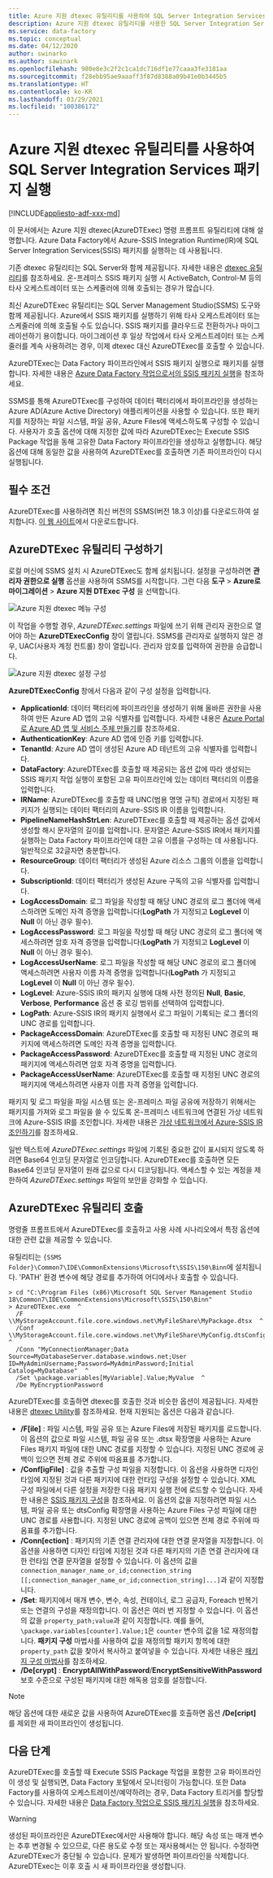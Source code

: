 ```yaml
---
title: Azure 지원 dtexec 유틸리티를 사용하여 SQL Server Integration Services(SSIS) 패키지 실행하기
description: Azure 지원 dtexec 유틸리티를 사용한 SQL Server Integration Services(SSIS) 패키지를 실행 방법 알아보기.
ms.service: data-factory
ms.topic: conceptual
ms.date: 04/12/2020
author: swinarko
ms.author: sawinark
ms.openlocfilehash: 980e8e3c2f2c1ca1dc716df1e77caaa3fe3181aa
ms.sourcegitcommit: f28ebb95ae9aaaff3f87d8388a09b41e0b3445b5
ms.translationtype: HT
ms.contentlocale: ko-KR
ms.lasthandoff: 03/29/2021
ms.locfileid: "100386172"
---
```

# <a name="run-sql-server-integration-services-packages-with-the-azure-enabled-dtexec-utility"></a>Azure 지원 dtexec 유틸리티를 사용하여 SQL Server Integration Services 패키지 실행

[!INCLUDE[appliesto-adf-xxx-md](includes/appliesto-adf-xxx-md.md)]

이 문서에서는 Azure 지원 dtexec(AzureDTExec) 명령 프롬프트 유틸리티에 대해 설명합니다. Azure Data Factory에서 Azure-SSIS Integration Runtime(IR)에 SQL Server Integration Services(SSIS) 패키지를 실행하는 데 사용됩니다.

기존 dtexec 유틸리티는 SQL Server와 함께 제공됩니다. 자세한 내용은 [dtexec 유틸리티](/sql/integration-services/packages/dtexec-utility)를 참조하세요. 온-프레미스 SSIS 패키지 실행 시 ActiveBatch, Control-M 등의 타사 오케스트레이터 또는 스케줄러에 의해 호출되는 경우가 많습니다. 

최신 AzureDTExec 유틸리티는 SQL Server Management Studio(SSMS) 도구와 함께 제공됩니다. Azure에서 SSIS 패키지를 실행하기 위해 타사 오케스트레이터 또는 스케줄러에 의해 호출될 수도 있습니다. SSIS 패키지를 클라우드로 전환하거나 마이그레이션하기 용이합니다. 마이그레이션 후 일상 작업에서 타사 오케스트레이터 또는 스케줄러를 계속 사용하려는 경우, 이제 dtexec 대신 AzureDTExec를 호출할 수 있습니다.

AzureDTExec는 Data Factory 파이프라인에서 SSIS 패키지 실행으로 패키지를 실행합니다. 자세한 내용은 [Azure Data Factory 작업으로서의 SSIS 패키지 실행](./how-to-invoke-ssis-package-ssis-activity.md)을 참조하세요. 

SSMS를 통해 AzureDTExec를 구성하여 데이터 팩터리에서 파이프라인을 생성하는 Azure AD(Azure Active Directory) 애플리케이션을 사용할 수 있습니다. 또한 패키지를 저장하는 파일 시스템, 파일 공유, Azure Files에 액세스하도록 구성할 수 있습니다. 사용자가 호출 옵션에 대해 지정한 값에 따라 AzureDTExec는 Execute SSIS Package 작업을 동해 고유한 Data Factory 파이프라인을 생성하고 실행합니다. 해당 옵션에 대해 동일한 값을 사용하여 AzureDTExec를 호출하면 기존 파이프라인이 다시 실행됩니다.

## <a name="prerequisites"></a>필수 조건
AzureDTExec를 사용하려면 최신 버전의 SSMS(버전 18.3 이상)를 다운로드하여 설치합니다. [이 웹 사이트](/sql/ssms/download-sql-server-management-studio-ssms)에서 다운로드합니다.

## <a name="configure-the-azuredtexec-utility"></a>AzureDTExec 유틸리티 구성하기
로컬 머신에 SSMS 설치 시 AzureDTExec도 함께 설치됩니다. 설정을 구성하려면 **관리자 권한으로 실행** 옵션을 사용하여 SSMS를 시작합니다. 그런 다음 **도구** > **Azure로 마이그레이션**  >  **Azure 지원 DTExec 구성** 을 선택합니다.

![Azure 지원 dtexec 메뉴 구성](media/how-to-invoke-ssis-package-azure-enabled-dtexec/ssms-azure-enabled-dtexec-menu.png)

이 작업을 수행할 경우, *AzureDTExec.settings* 파일에 쓰기 위해 관리자 권한으로 열어야 하는 **AzureDTExecConfig** 창이 열립니다. SSMS를 관리자로 실행하지 않은 경우, UAC(사용자 계정 컨트롤) 창이 열립니다. 관리자 암호를 입력하여 권한을 승급합니다.

![Azure 지원 dtexec 설정 구성](media/how-to-invoke-ssis-package-azure-enabled-dtexec/ssms-azure-enabled-dtexec-settings.png)

**AzureDTExecConfig** 창에서 다음과 같이 구성 설정을 입력합니다.

- **ApplicationId**: 데이터 팩터리에 파이프라인을 생성하기 위해 올바른 권한을 사용하여 만든 Azure AD 앱의 고유 식별자를 입력합니다. 자세한 내용은 [Azure Portal로 Azure AD 앱 및 서비스 주체 만들기](../active-directory/develop/howto-create-service-principal-portal.md)를 참조하세요.
- **AuthenticationKey**: Azure AD 앱에 인증 키를 입력합니다.
- **TenantId**: Azure AD 앱이 생성된 Azure AD 테넌트의 고유 식별자를 입력합니다.
- **DataFactory**: AzureDTExec를 호출할 때 제공되는 옵션 값에 따라 생성되는 SSIS 패키지 작업 실행이 포함된 고유 파이프라인에 있는 데이터 팩터리의 이름을 입력합니다.
- **IRName**: AzureDTExec를 호출할 때 UNC(범용 명명 규칙) 경로에서 지정된 패키지가 실행되는 데이터 팩터리의 Azure-SSIS IR 이름을 입력합니다.
- **PipelineNameHashStrLen**: AzureDTExec를 호출할 때 제공하는 옵션 값에서 생성할 해시 문자열의 길이를 입력합니다. 문자열은 Azure-SSIS IR에서 패키지를 실행하는 Data Factory 파이프라인에 대한 고유 이름을 구성하는 데 사용됩니다. 일반적으로 32글자면 충분합니다.
- **ResourceGroup**: 데이터 팩터리가 생성된 Azure 리소스 그룹의 이름을 입력합니다.
- **SubscriptionId**: 데이터 팩터리가 생성된 Azure 구독의 고유 식별자를 입력합니다.
- **LogAccessDomain**: 로그 파일을 작성할 때 해당 UNC 경로의 로그 폴더에 액세스하려면 도메인 자격 증명을 입력합니다(**LogPath** 가 지정되고 **LogLevel** 이 **Null** 이 아닌 경우 필수).
- **LogAccessPassword**: 로그 파일을 작성할 때 해당 UNC 경로의 로그 폴더에 액세스하려면 암호 자격 증명을 입력합니다(**LogPath** 가 지정되고 **LogLevel** 이 **Null** 이 아닌 경우 필수).
- **LogAccessUserName**: 로그 파일을 작성할 때 해당 UNC 경로의 로그 폴더에 액세스하려면 사용자 이름 자격 증명을 입력합니다(**LogPath** 가 지정되고 **LogLevel** 이 **Null** 이 아닌 경우 필수).
- **LogLevel**: Azure-SSIS IR의 패키지 실행에 대해 사전 정의된 **Null**, **Basic**, **Verbose**, **Performance** 옵션 중 로깅 범위를 선택하여 입력합니다.
- **LogPath**: Azure-SSIS IR의 패키지 실행에서 로그 파일이 기록되는 로그 폴더의 UNC 경로를 입력합니다.
- **PackageAccessDomain**: AzureDTExec를 호출할 때 지정된 UNC 경로의 패키지에 액세스하려면 도메인 자격 증명을 입력합니다.
- **PackageAccessPassword**: AzureDTExec를 호출할 때 지정된 UNC 경로의 패키지에 액세스하려면 암호 자격 증명을 입력합니다.
- **PackageAccessUserName**: AzureDTExec를 호출할 때 지정된 UNC 경로의 패키지에 액세스하려면 사용자 이름 자격 증명을 입력합니다.

패키지 및 로그 파일을 파일 시스템 또는 온-프레미스 파일 공유에 저장하기 위해서는 패키지를 가져와 로그 파일을 쓸 수 있도록 온-프레미스 네트워크에 연결된 가상 네트워크에 Azure-SSIS IR를 조인합니다. 자세한 내용은 [가상 네트워크에서 Azure-SSIS IR 조인하기](./join-azure-ssis-integration-runtime-virtual-network.md)를 참조하세요.

일반 텍스트에 *AzureDTExec.settings* 파일에 기록된 중요한 값이 표시되지 않도록 하려면 Base64 인코딩 문자열로 인코딩합니다. AzureDTExec를 호출하면 모든 Base64 인코딩 문자열이 원래 값으로 다시 디코딩됩니다. 액세스할 수 있는 계정을 제한하여 *AzureDTExec.settings* 파일의 보안을 강화할 수 있습니다.

## <a name="invoke-the-azuredtexec-utility"></a>AzureDTExec 유틸리티 호출
명령줄 프롬프트에서 AzureDTExec를 호출하고 사용 사례 시나리오에서 특정 옵션에 대한 관련 값을 제공할 수 있습니다.

유틸리티는 `{SSMS Folder}\Common7\IDE\CommonExtensions\Microsoft\SSIS\150\Binn`에 설치됩니다. 'PATH' 환경 변수에 해당 경로를 추가하여 어디에서나 호출할 수 있습니다.

```dos
> cd "C:\Program Files (x86)\Microsoft SQL Server Management Studio 18\Common7\IDE\CommonExtensions\Microsoft\SSIS\150\Binn"
> AzureDTExec.exe  ^
  /F \\MyStorageAccount.file.core.windows.net\MyFileShare\MyPackage.dtsx  ^
  /Conf \\MyStorageAccount.file.core.windows.net\MyFileShare\MyConfig.dtsConfig  ^
  /Conn "MyConnectionManager;Data Source=MyDatabaseServer.database.windows.net;User ID=MyAdminUsername;Password=MyAdminPassword;Initial Catalog=MyDatabase"  ^
  /Set \package.variables[MyVariable].Value;MyValue  ^
  /De MyEncryptionPassword
```

AzureDTExec를 호출하면 dtexec를 호출한 것과 비슷한 옵션이 제공됩니다. 자세한 내용은 [dtexec Utility](/sql/integration-services/packages/dtexec-utility)를 참조하세요. 현재 지원되는 옵션은 다음과 같습니다.

- **/F[ile]** : 파일 시스템, 파일 공유 또는 Azure Files에 저장된 패키지를 로드합니다. 이 옵션의 값으로 파일 시스템, 파일 공유 또는 .dtsx 확장명을 사용하는 Azure Files 패키지 파일에 대한 UNC 경로를 지정할 수 있습니다. 지정된 UNC 경로에 공백이 있으면 전체 경로 주위에 따옴표를 추가합니다.
- **/Conf[igFile]** : 값을 추출할 구성 파일을 지정합니다. 이 옵션을 사용하면 디자인 타임에 지정된 것과 다른 패키지에 대한 런타임 구성을 설정할 수 있습니다. XML 구성 파일에서 다른 설정을 저장한 다음 패키지 실행 전에 로드할 수 있습니다. 자세한 내용은 [SSIS 패키지 구성](/sql/integration-services/packages/package-configurations)을 참조하세요. 이 옵션의 값을 지정하려면 파일 시스템, 파일 공유 또는 dtsConfig 확장명을 사용하는 Azure Files 구성 파일에 대한 UNC 경로를 사용합니다. 지정된 UNC 경로에 공백이 있으면 전체 경로 주위에 따옴표를 추가합니다.
- **/Conn[ection]** : 패키지의 기존 연결 관리자에 대한 연결 문자열을 지정합니다. 이 옵션을 사용하면 디자인 타임에 지정된 것과 다른 패키지의 기존 연결 관리자에 대한 런타임 연결 문자열을 설정할 수 있습니다. 이 옵션의 값을 `connection_manager_name_or_id;connection_string [[;connection_manager_name_or_id;connection_string]...]`과 같이 지정합니다.
- **/Set**: 패키지에서 매개 변수, 변수, 속성, 컨테이너, 로그 공급자, Foreach 반복기 또는 연결의 구성을 재정의합니다. 이 옵션은 여러 번 지정할 수 있습니다. 이 옵션의 값을 `property_path;value`과 같이 지정합니다. 예를 들어, `\package.variables[counter].Value;1`은 `counter` 변수의 값을 1로 재정의합니다. **패키지 구성** 마법사를 사용하여 값을 재정의할 패키지 항목에 대한 `property_path` 값을 찾아서 복사하고 붙여넣을 수 있습니다. 자세한 내용은 [패키지 구성 마법사](/sql/integration-services/packages/legacy-package-deployment-ssis)를 참조하세요.
- **/De[crypt]** : **EncryptAllWithPassword**/**EncryptSensitiveWithPassword** 보호 수준으로 구성된 패키지에 대한 해독용 암호를 설정합니다.

> [!NOTE]
> 해당 옵션에 대한 새로운 값을 사용하여 AzureDTExec를 호출하면 옵션 **/De[cript]** 를 제외한 새 파이프라인이 생성됩니다.

## <a name="next-steps"></a>다음 단계

AzureDTExec를 호출할 때 Execute SSIS Package 작업을 포함한 고유 파이프라인이 생성 및 실행되면, Data Factory 포털에서 모니터링이 가능합니다. 또한 Data Factory를 사용하여 오케스트레이션/예약하려는 경우, Data Factory 트리거를 할당할 수 있습니다. 자세한 내용은 [Data Factory 작업으로 SSIS 패키지 실행](./how-to-invoke-ssis-package-ssis-activity.md)을 참조하세요.

> [!WARNING]
> 생성된 파이프라인은 AzureDTExec에서만 사용해야 합니다. 해당 속성 또는 매개 변수는 추후 변경될 수 있으므로, 다른 용도로 수정 또는 재사용해서는 안 됩니다. 수정하면 AzureDTExec가 중단될 수 있습니다. 문제가 발생하면 파이프라인을 삭제합니다. AzureDTExec는 이후 호출 시 새 파이프라인을 생성합니다.